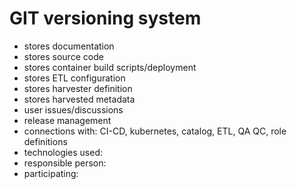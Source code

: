 # GIT versioning system

- stores documentation
- stores source code
- stores container build scripts/deployment
- stores ETL configuration
- stores harvester definition
- stores harvested metadata
- user issues/discussions
- release management
- connections with: CI-CD, kubernetes, catalog, ETL, QA QC, role definitions
- technologies used:
- responsible person:
- participating:
